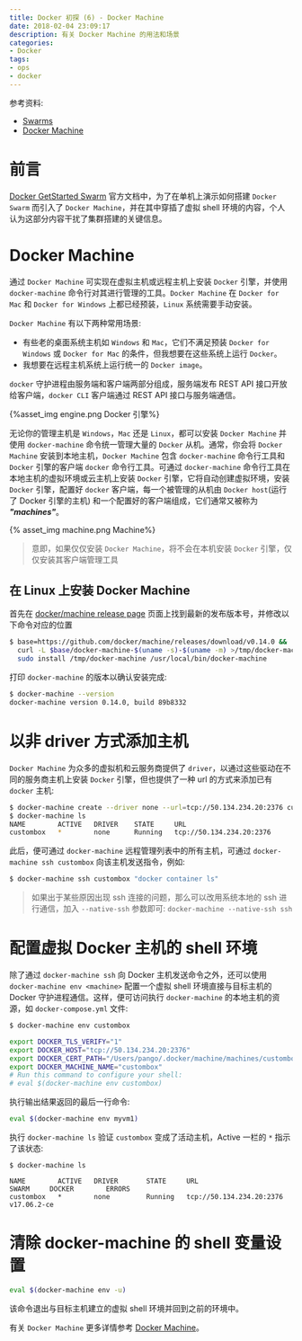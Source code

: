 ```yaml
---
title: Docker 初探 (6) - Docker Machine
date: 2018-02-04 23:09:17
description: 有关 Docker Machine 的用法和场景
categories:
- Docker
tags: 
- ops
- docker
---
```


参考资料: 
- [Swarms](https://docs.docker.com/get-started/part4/)
- [Docker Machine](https://docs.docker.com/machine/overview/)

# 前言
[Docker GetStarted Swarm](https://docs.docker.com/get-started/part4/) 官方文档中，为了在单机上演示如何搭建 `Docker Swarm` 而引入了 `Docker Machine`，并在其中穿插了虚拟 shell 环境的内容，个人认为这部分内容干扰了集群搭建的关键信息。
# Docker Machine
通过 `Docker Machine` 可实现在虚拟主机或远程主机上安装 `Docker` 引擎，并使用 `docker-machine` 命令行对其进行管理的工具。`Docker Machine` 在 `Docker for Mac` 和 `Docker for Windows` 上都已经预装，`Linux` 系统需要手动安装。

`Docker Machine` 有以下两种常用场景:
- 有些老的桌面系统主机如 `Windows` 和 `Mac`，它们不满足预装 `Docker for Windows` 或 `Docker for Mac` 的条件，但我想要在这些系统上运行 `Docker`。
- 我想要在远程主机系统上运行统一的 `Docker image`。

`docker` 守护进程由服务端和客户端两部分组成，服务端发布 REST API 接口开放给客户端，`docker CLI` 客户端通过 REST API 接口与服务端通信。

{%asset_img engine.png Docker 引擎%}

无论你的管理主机是 `Windows`，`Mac` 还是 `Linux`，都可以安装 `Docker Machine` 并使用 `docker-machine` 命令统一管理大量的 `Docker` 从机。通常，你会将 `Docker Machine` 安装到本地主机，`Docker Machine` 包含 `docker-machine` 命令行工具和 `Docker` 引擎的客户端 `docker` 命令行工具。可通过 `docker-machine` 命令行工具在本地主机的虚拟环境或云主机上安装 `Docker` 引擎，它将自动创建虚拟环境，安装 `Docker` 引擎，配置好 `docker` 客户端，每一个被管理的从机由 `Docker host`(运行了 Docker 引擎的主机) 和一个配置好的客户端组成，它们通常又被称为 **_"machines"_**。

{% asset_img machine.png Machine%}

> 意即，如果仅仅安装 `Docker Machine`，将不会在本机安装 `Docker` 引擎，仅仅安装其客户端管理工具

## 在 Linux 上安装 Docker Machine
首先在 [docker/machine release page](https://github.com/docker/machine/releases/) 页面上找到最新的发布版本号，并修改以下命令对应的位置
```bash
$ base=https://github.com/docker/machine/releases/download/v0.14.0 &&
  curl -L $base/docker-machine-$(uname -s)-$(uname -m) >/tmp/docker-machine &&
  sudo install /tmp/docker-machine /usr/local/bin/docker-machine
```
打印 `docker-machine` 的版本以确认安装完成:
```bash
$ docker-machine --version
docker-machine version 0.14.0, build 89b8332
```

# 以非 driver 方式添加主机
`Docker Machine` 为众多的虚拟机和云服务商提供了 `driver`，以通过这些驱动在不同的服务商主机上安装 `Docker` 引擎，但也提供了一种 url 的方式来添加已有 `docker` 主机:
```bash
$ docker-machine create --driver none --url=tcp://50.134.234.20:2376 custombox
$ docker-machine ls
NAME        ACTIVE   DRIVER    STATE     URL
custombox   *        none      Running   tcp://50.134.234.20:2376
```
此后，便可通过 `docker-machine` 远程管理列表中的所有主机，可通过 `docker-machine ssh custombox` 向该主机发送指令，例如:
``` bash
$ docker-machine ssh custombox "docker container ls"
```
> 如果出于某些原因出现 ssh 连接的问题，那么可以改用系统本地的 ssh 进行通信，加入 `--native-ssh` 参数即可: `docker-machine --native-ssh ssh`

# 配置虚拟 Docker 主机的 shell 环境
除了通过 `docker-machine ssh` 向 Docker 主机发送命令之外，还可以使用 `docker-machine env <machine>` 配置一个虚拟 shell 环境直接与目标主机的 Docker 守护进程通信。这样，便可访问执行 `docker-machine` 的本地主机的资源，如 `docker-compose.yml` 文件:
```bash
$ docker-machine env custombox

export DOCKER_TLS_VERIFY="1"
export DOCKER_HOST="tcp://50.134.234.20:2376"
export DOCKER_CERT_PATH="/Users/pango/.docker/machine/machines/custombox"
export DOCKER_MACHINE_NAME="custombox"
# Run this command to configure your shell:
# eval $(docker-machine env custombox)
```
执行输出结果返回的最后一行命令:
``` bash
eval $(docker-machine env myvm1)
```
执行 `docker-machine ls` 验证 `custombox` 变成了活动主机，Active 一栏的 `*` 指示了该状态:
```
$ docker-machine ls

NAME        ACTIVE   DRIVER       STATE     URL                         SWARM     DOCKER        ERRORS
custombox   *        none         Running   tcp://50.134.234.20:2376              v17.06.2-ce   
```

# 清除 docker-machine 的 shell 变量设置
```bash
eval $(docker-machine env -u)
```
该命令退出与目标主机建立的虚拟 shell 环境并回到之前的环境中。

有关 `Docker Machine` 更多详情参考 [Docker Machine](https://docs.docker.com/machine/overview/)。